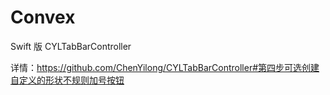 # Convex
Swift 版 CYLTabBarController

详情：https://github.com/ChenYilong/CYLTabBarController#第四步可选创建自定义的形状不规则加号按钮

